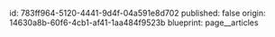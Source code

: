 id: 783ff964-5120-4441-9d4f-04a591e8d702
published: false
origin: 14630a8b-60f6-4cb1-af41-1aa484f9523b
blueprint: page__articles
